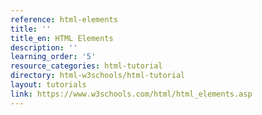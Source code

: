 ```yaml
---
reference: html-elements
title: ''
title_en: HTML Elements
description: ''
learning_order: '5'
resource_categories: html-tutorial
directory: html-w3schools/html-tutorial
layout: tutorials
link: https://www.w3schools.com/html/html_elements.asp
---
```


